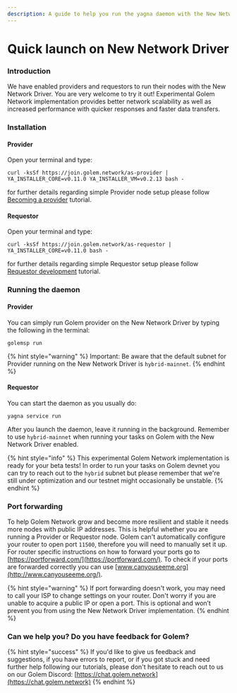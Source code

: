 ```yaml
---
description: A guide to help you run the yagna daemon with the New Network Driver enabled.
---
```


# Quick launch on New Network Driver

### Introduction

We have enabled providers and requestors to run their nodes with the New Network Driver.
You are very welcome to try it out!
Experimental Golem Network implementation provides better network scalability as well as increased performance with quicker responses and faster data transfers.

### Installation

#### Provider
Open your terminal and type:

```
curl -ksSf https://join.golem.network/as-provider | YA_INSTALLER_CORE=v0.11.0 YA_INSTALLER_VM=v0.2.13 bash -
```

for further details regarding simple Provider node setup please follow [Becoming a provider](https://handbook.golem.network/provider-tutorials/provider-tutorial#initial-setup) tutorial.

#### Requestor
Open your terminal and type:

```
curl -ksSf https://join.golem.network/as-requestor | YA_INSTALLER_CORE=v0.11.0 bash -
```

for further details regarding simple Requestor setup please follow [Requestor development](https://handbook.golem.network/requestor-tutorials/flash-tutorial-of-requestor-development#confirm-the-installed-daemons-version) tutorial.

### Running the daemon

#### Provider

You can simply run Golem provider on the New Network Driver by typing the following in the terminal:
```
golemsp run
```

{% hint style="warning" %}
Important: Be aware that the default subnet for Provider running on the New Network Driver is `hybrid-mainnet`.
{% endhint %}

#### Requestor

You can start the daemon as you usually do:
```
yagna service run
```
After you launch the daemon, leave it running in the background. Remember to use `hybrid-mainnet` when running your tasks on Golem with the New Network Driver enabled.

{% hint style="info" %}
This experimental Golem Network implementation is ready for your beta tests!
In order to run your tasks on Golem devnet you can try to reach out to the `hybrid` subnet but please remember that we're still under optimization and our testnet might occasionally be unstable.
{% endhint %}

### Port forwarding

To help Golem Network grow and become more resilient and stable it needs more nodes with public IP addresses. This is helpful whether you are running a Provider or Requestor node.
Golem can't automatically configure your router to open port `11500`, therefore you will need to manually set it up.
For router specific instructions on how to forward your ports go to [https://portforward.com/](https://portforward.com/).
To check if your ports are forwarded correctly you can use [www.canyouseeme.org](http://www.canyouseeme.org/).

{% hint style="warning" %}
If port forwarding doesn't work, you may need to call your ISP to change settings on your router.
Don't worry if you are unable to acquire a public IP or open a port. This is optional and won’t prevent you from using the New Network Driver implementation.
{% endhint %}

### Can we help you? Do you have feedback for Golem?

{% hint style="success" %}
If you'd like to give us feedback and suggestions, if you have errors to report, or if you got stuck and need further help following our tutorials, please don't hesitate to reach out to us on our Golem Discord: [https://chat.golem.network](https://chat.golem.network)
{% endhint %}
